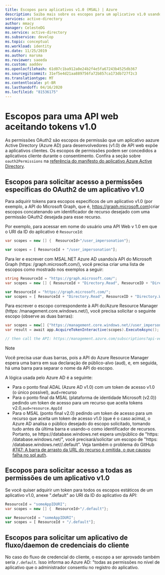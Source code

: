 ```yaml
---
title: Escopos para aplicativos v1.0 (MSAL) | Azure
description: Saiba mais sobre os escopos para um aplicativo v1.0 usando a Biblioteca de Autenticação da Microsoft (MSAL).
services: active-directory
author: mmacy
manager: CelesteDG
ms.service: active-directory
ms.subservice: develop
ms.topic: conceptual
ms.workload: identity
ms.date: 11/25/2019
ms.author: marsma
ms.reviewer: saeeda
ms.custom: aaddev
ms.openlocfilehash: 61d07c1ba912a0e24b2f4e5fa67243b4525db367
ms.sourcegitcommit: 31ef5e4d21aa889756fa72b857ca173db727f2c3
ms.translationtype: MT
ms.contentlocale: pt-BR
ms.lasthandoff: 04/16/2020
ms.locfileid: "81536175"
---
```

# <a name="scopes-for-a-web-api-accepting-v10-tokens"></a>Escopos para uma API web aceitando tokens v1.0

As permissões OAuth2 são escopos de permissão que um aplicativo aazure Active Directory (Azure AD) para desenvolvedores (v1.0) de API web expõe a aplicativos clientes. Os escopos de permissões podem ser concedidos a aplicativos cliente durante o consentimento. Confira a seção sobre `oauth2Permissions` na [referência do manifesto do aplicativo Azure Active Directory](reference-app-manifest.md#manifest-reference).

## <a name="scopes-to-request-access-to-specific-oauth2-permissions-of-a-v10-application"></a>Escopos para solicitar acesso a permissões específicas do OAuth2 de um aplicativo v1.0

Para adquirir tokens para escopos específicos de um aplicativo v1.0 (por exemplo, a API do Microsoft Graph, que é, https://graph.microsoft.com)criar escopos concatenando um identificador de recurso desejado com uma permissão OAuth2 desejada para esse recurso.

Por exemplo, para acessar em nome do usuário uma API Web v 1.0 em que o URI da ID do aplicativo é `ResourceId`:

```csharp
var scopes = new [] {  ResourceId+"/user_impersonation"};
```

```javascript
var scopes = [ ResourceId + "/user_impersonation"];
```

Para ler e escrever com MSAL.NET Azure AD usando\/a API do Microsoft Graph (https: /graph.microsoft.com/), você precisa criar uma lista de escopos como mostrado nos exemplos a seguir:

```csharp
string ResourceId = "https://graph.microsoft.com/";
var scopes = new [] { ResourceId + "Directory.Read", ResourceID + "Directory.Write"}
```

```javascript
var ResourceId = "https://graph.microsoft.com/";
var scopes = [ ResourceId + "Directory.Read", ResourceID + "Directory.Write"];
```

Para escrever o escopo correspondente à API do\/Azure Resource Manager (https: /management.core.windows.net/), você precisa solicitar o seguinte escopo (observe as duas barras):

```csharp
var scopes = new[] {"https://management.core.windows.net//user_impersonation"};
var result = await app.AcquireTokenInteractive(scopes).ExecuteAsync();

// then call the API: https://management.azure.com/subscriptions?api-version=2016-09-01
```

> [!NOTE]
> Você precisa usar duas barras, pois a API do Azure Resource Manager espera uma barra em sua declaração de público-alvo (aud), e, em seguida, há uma barra para separar o nome da API do escopo.

A lógica usada pelo Azure AD é a seguinte:

- Para o ponto final ADAL (Azure AD v1.0) com um token de acesso v1.0 (o único possível), aud=recurso
- Para o ponto final da MSAL (plataforma de identidade Microsoft (v2.0)) pedindo um token de acesso para um recurso que aceita tokens v2.0,`aud=resource.AppId`
- Para o MSAL (ponto final v2.0) pedindo um token de acesso para um recurso que aceita um token de acesso v1.0 (que é o caso acima), o Azure AD analisa o público desejado do escopo solicitado, tomando tudo antes da última barra e usando-o como identificador de recursos. Portanto, se https:\//database.windows.net espera um\/público de "https: /database.windows.net/", você precisará\/solicitar um escopo de "https: /database.windows.net//.default". Veja também o problema do GitHub [#747: A barra de arrasto da URL do recurso é omitida, o que causou falha no sql auth](https://github.com/AzureAD/microsoft-authentication-library-for-dotnet/issues/747).

## <a name="scopes-to-request-access-to-all-the-permissions-of-a-v10-application"></a>Escopos para solicitar acesso a todas as permissões de um aplicativo v1.0

Se você quiser adquirir um token para todos os escopos estáticos de um aplicativo v1.0, anexe ".default" ao URI da ID do aplicativo da API:

```csharp
ResourceId = "someAppIDURI";
var scopes = new [] {  ResourceId+"/.default"};
```

```javascript
var ResourceId = "someAppIDURI";
var scopes = [ ResourceId + "/.default"];
```

## <a name="scopes-to-request-for-a-client-credential-flowdaemon-app"></a>Escopos para solicitar um aplicativo de fluxo/daemon de credenciais do cliente

No caso do fluxo de credencial do cliente, o escopo a ser aprovado também seria `/.default`. Isso informa ao Azure AD: "todas as permissões no nível de aplicativo que o administrador consentiu no registro do aplicativo.
